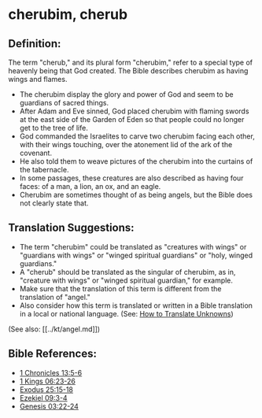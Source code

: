 # cherubim, cherub #

## Definition: ##

The term "cherub," and its plural form "cherubim," refer to a special type of heavenly being that God created. The Bible describes cherubim as having wings and flames. 

* The cherubim display the glory and power of God and seem to be guardians of sacred things.
* After Adam and Eve sinned, God placed cherubim with flaming swords at the east side of the Garden of Eden so that people could no longer get to the tree of life.
* God commanded the Israelites to carve two cherubim facing each other, with their wings touching, over the atonement lid of the ark of the covenant.
* He also told them to weave pictures of the cherubim into the curtains of the tabernacle.
* In some passages, these creatures are also described as having four faces: of a man, a lion, an ox, and an eagle.
* Cherubim are sometimes thought of as being angels, but the Bible does not clearly state that. 

## Translation Suggestions: ##

* The term "cherubim" could be translated as "creatures with wings" or "guardians with wings" or "winged spiritual guardians" or "holy, winged guardians."
* A "cherub" should be translated as the singular of cherubim, as in, "creature with wings" or "winged spiritual guardian," for example.
* Make sure that the translation of this term is different from the translation of "angel."
* Also consider how this term is translated or written in a Bible translation in a local or national language. (See: [How to Translate Unknowns](en/ta-vol1/translate/man/translate-unknown))

(See also: [[../kt/angel.md]])

## Bible References: ##

* [1 Chronicles 13:5-6](en/tn/1ch/help/13/05)
* [1 Kings 06:23-26](en/tn/1ki/help/06/23)
* [Exodus 25:15-18](en/tn/exo/help/25/15)
* [Ezekiel 09:3-4](en/tn/ezk/help/09/03)
* [Genesis 03:22-24](en/tn/gen/help/03/22)